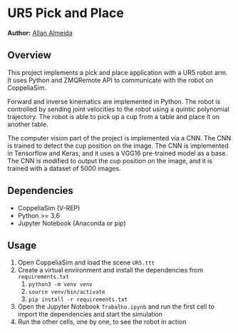# UR5 Pick and Place

<b>Author:</b> <a href="https://orcid.org/my-orcid?orcid=0009-0006-2253-4195" target="_blank">Allan Almeida</a>

## Overview

This project implements a pick and place application with a UR5 robot arm. 
It uses Python and ZMQRemote API to communicate with the robot on CoppeliaSim.

Forward and inverse kinematics are implemented in Python. The robot is controlled
by sending joint velocities to the robot using a quintic polynomial trajectory.
The robot is able to pick up a cup from a table
and place it on another table.

The computer vision part of the project is implemented via a CNN. The CNN is trained
to detect the cup position on the image. The CNN is implemented in Tensorflow and Keras, 
and it uses a VGG16 pre-trained model as a base. The CNN is modified to output the cup position
on the image, and it is trained with a dataset of 5000 images.

## Dependencies

- CoppeliaSim (V-REP)
- Python >= 3.6
- Jupyter Notebook (Anaconda or pip)

## Usage

1. Open CoppeliaSim and load the scene `UR5.ttt`
2. Create a virtual environment and install the dependencies from `requirements.txt`
   1. `python3 -m venv venv`
   2. `source venv/bin/activate`
   3. `pip install -r requirements.txt`
3. Open the Jupyter Notebook `Trabalho.ipynb` and run the first cell to import the dependencies and start the simulation
4. Run the other cells, one by one, to see the robot in action